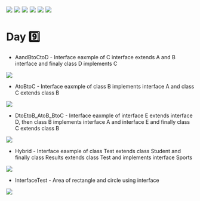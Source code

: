 ![](https://img.shields.io/badge/git-fff7f8?colorA=faf0f0&colorB=db4823&style=for-the-badge&logo=git)
![](https://img.shields.io/badge/github-fff7f8?colorA=080808&colorB=8a8a8a&style=for-the-badge&logo=github)
![](https://img.shields.io/badge/for-you-099450?colorA=b0c92e&colorB=487d3e&style=for-the-badge)
![](https://img.shields.io/badge/check_it-out-bee5ed?colorA=3fc5d1&colorB=469acf&style=for-the-badge)
![](https://img.shields.io/badge/eclipse_ide-4.15.0-181717?colorA=2c2255&colorB=3c5280&style=for-the-badge&logo=eclipse-ide)
![](https://img.shields.io/badge/java-learned-bee5ed?colorA=70a8c4&colorB=007396&style=for-the-badge&logo=java)
---
# Day :nine:
   * AandBtoCtoD - Interface eaxmple of C interface extends A and B interface and finaly class D implements C
   <img src="https://github.com/aritraroy24/languages_learning/blob/master/Java/Day%209/diagrams/AandBtoCtoD.png">
   
   
   * AtoBtoC - Interface eaxmple of class B implements interface A and class C extends class B
   <img src="https://github.com/aritraroy24/languages_learning/blob/master/Java/Day%209/diagrams/AtoBtoC.png">
   
   
   * DtoEtoB_AtoB_BtoC - Interface eaxmple of interface E extends interface D, then class B implements interface A and interface E and finally class C extends class B
   <img src="https://github.com/aritraroy24/languages_learning/blob/master/Java/Day%209/diagrams/DtoEtoB_AtoB_BtoC.png">


   * Hybrid - Interface eaxmple of class Test extends class Student and finally class Results extends class Test and implements interface Sports
   <img src="https://github.com/aritraroy24/languages_learning/blob/master/Java/Day%209/diagrams/Hybrid.png">
   
   
   * InterfaceTest - Area of rectangle and circle using interface
   <img src="https://github.com/aritraroy24/languages_learning/blob/master/Java/Day%209/diagrams/InterfaceTest.png">
